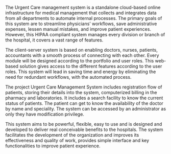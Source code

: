The Urgent Care management system is a standalone cloud-based online infrastructure for
medical management that collects and integrates data from all departments to automate internal
processes. The primary goals of this system are to streamline physicians’ workflows, save
administrative expenses, lessen manual mistakes, and improve patient experiences. However,
this HIPAA compliant system manages every division or branch of the hospital, it covers a vast
range of features.

The client-server system is based on enabling doctors, nurses, patients, accountants with a
smooth process of connecting with each other. Every module will be designed according to the
portfolio and user roles. This web-based solution gives access to the different features
according to the user roles. This system will lead in saving time and energy by eliminating the
need for redundant workflows, with the automated process.

The project Urgent Care Management System includes registration flow of patients, storing
their details into the system, computerized billing in the pharmacy and laboratories. It includes
a search facility to know the current status of patients. The patient can get to know the
availability of the doctor by name and speciality. The system can be accessed by an
administrator as only they have modification privilege.

This system aims to be powerful, flexible, easy to use and is designed and developed to deliver
real conceivable benefits to the hospitals. The system facilitates the development of the
organization and improves its effectiveness and quality of work, provides simple interface and
key functionalities to improve patient experience. 